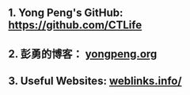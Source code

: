 ## 1. Yong Peng's GitHub: https://github.com/CTLife                    
## 2. 彭勇的博客： [yongpeng.org](http://yongpeng.org/)     
## 3. Useful Websites: [weblinks.info/](http://weblinks.info/)    
